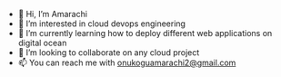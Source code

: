- 👋 Hi, I’m Amarachi
- 👀 I’m interested in cloud devops engineering
- 🌱 I’m currently learning how to deploy different web applications on digital ocean
- 💞️ I’m looking to collaborate on any cloud project
- 📫 You can reach me with onukoguamarachi2@gmail.com

<!---
amarachi2022/amarachi2022 is a ✨ special ✨ repository because its `README.md` (this file) appears on your GitHub profile.
You can click the Preview link to take a look at your changes.
--->
